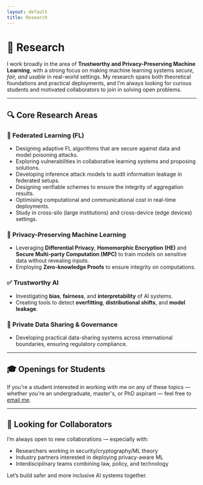 ```yaml
---
layout: default
title: Research
---
```


# 🧪 Research

I work broadly in the area of **Trustworthy and Privacy-Preserving Machine Learning**, with a strong focus on making machine learning systems <em>secure, fair, and usable</em> in real-world settings. My research spans both theoretical foundations and practical deployments, and I’m always looking for curious students and motivated collaborators to join in solving open problems.

---

## 🔍 Core Research Areas

### 🧠 Federated Learning (FL)
- Designing adaptive FL algorithms that are secure against data and model poisoning attacks.
- Exploring vulnerabilities in collaborative learning systems and proposing solutions.
- Developing inference attack models to audit information leakage in federated setups.
- Designing verifiable schemes to ensure the integrity of aggregation results.
- Optimising computational and communicational cost in real-time deployments.
- Study in cross-silo (large institutions) and cross-device (edge devices) settings.

### 🔐 Privacy-Preserving Machine Learning
- Leveraging **Differential Privacy**, **Homomorphic Encryption (HE)** and **Secure Multi-party Computation (MPC)** to train models on sensitive data without revealing inputs.
- Employing **Zero-knowledge Proofs** to ensure integrity on computations.

### ✅ Trustworthy AI
- Investigating **bias**, **fairness**, and **interpretability** of AI systems.
- Creating tools to detect **overfitting**, **distributional shifts**, and **model leakage**.

### 🔄 Private Data Sharing & Governance
- Developing practical data-sharing systems across international boundaries, ensuring regulatory compliance.

---

## 🎓 Openings for Students

If you're a student interested in working with me on any of these topics — whether you're an undergraduate, master's, or PhD aspirant — feel free to [email me](mailto:harshkasyap@gmail.com).

---

## 🤝 Looking for Collaborators

I’m always open to new collaborations — especially with:
- Researchers working in security/cryptography/ML theory  
- Industry partners interested in deploying privacy-aware ML  
- Interdisciplinary teams combining law, policy, and technology

Let’s build safer and more inclusive AI systems together.
